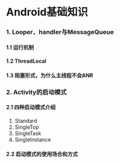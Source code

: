 # Android基础知识

### 1. Looper、handler与MessageQueue

#### 1.1 运行机制

#### 1.2 ThreadLocal

#### 1.3 阻塞形式，为什么主线程不会ANR

### 2. Activity的启动模式

#### 2.1 四种启动模式介绍

1. Standard
2. SingleTop
3. SingleTask
4. SingleInstance

#### 2.2 启动模式的使用场合和方式





